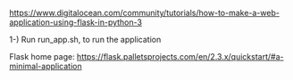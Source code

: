 https://www.digitalocean.com/community/tutorials/how-to-make-a-web-application-using-flask-in-python-3

1-) Run run_app.sh, to run the application

Flask home page: https://flask.palletsprojects.com/en/2.3.x/quickstart/#a-minimal-application

